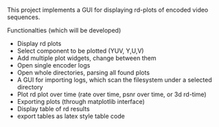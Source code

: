 This project implements a GUI for displaying rd-plots of encoded video sequences.

Functionalties (which will be developed)
- Display rd plots
- Select component to be plotted (YUV, Y,U,V)
- Add multiple plot widgets, change between them
- Open single encoder logs
- Open whole directories, parsing all found plots
- A GUI for importing logs, which scan the filesystem under a selected directory
- Plot rd plot over time (rate over time, psnr over time, or 3d rd-time)
- Exporting plots (through matplotlib interface)
- Display table of rd results
- export tables as latex style table code
